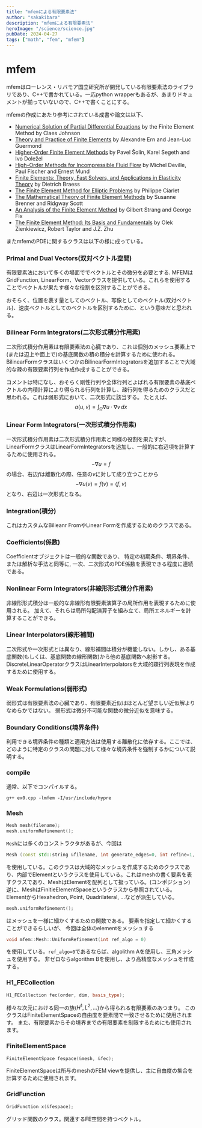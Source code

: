 ```yaml
---
title: "mfemによる有限要素法"
author: "sakakibara"
description: "mfemによる有限要素法"
heroImage: "/science/science.jpg"
pubDate: 2024-04-27
tags: ["math", "fem", "mfem"]
---
```


# mfem
mfemはローレンス・リバモア国立研究所が開発している有限要素法のライブラリであり、C++で書かれている。一応python wrapperもあるが、あまりドキュメントが揃っていないので、C++で書くことにする。

mfemの作成にあたり参考にされている成書や論文は以下、

- [Numerical Solution of Partial Differential Equations](https://www.amazon.com/dp/048646900X) by the Finite Element Method by Claes Johnson
- [Theory and Practice of Finite Elements](https://www.amazon.com/dp/144191918X) by Alexandre Ern and Jean-Luc Guermond
- [Higher-Order Finite Element Methods](https://www.amazon.com/dp/158488438X) by Pavel Šolín, Karel Segeth and Ivo Doležel
- [High-Order Methods for Incompressible Fluid Flow](https://www.amazon.com/dp/0521453097) by Michel Deville, Paul Fischer and Ernest Mund
- [Finite Elements: Theory, Fast Solvers, and Applications in Elasticity Theory](https://www.amazon.com/dp/0521705185) by Dietrich Braess
- [The Finite Element Method for Elliptic Problems](https://epubs.siam.org/doi/book/10.1137/1.9780898719208) by Philippe Ciarlet
- [The Mathematical Theory of Finite Element Methods](https://www.springer.com/us/book/9780387759333) by Susanne Brenner and Ridgway Scott
- [An Analysis of the Finite Element Method](https://www.amazon.com/dp/0980232708) by Gilbert Strang and George Fix
- [The Finite Element Method: Its Basis and Fundamentals](https://www.amazon.com/dp/1856176339/) by Olek Zienkiewicz, Robert Taylor and J.Z. Zhu

またmfemのPDEに関するクラスは以下の様に成っている。

### Primal and Dual Vectors(双対ベクトル空間)
有限要素法において多くの場面ででベクトルとその微分を必要とする. MFEMはGridFunction, LinearForm、Vectorクラスを提供している。これらを使用することでベクトルが果たす様々な役割を区別することができる。

おそらく、位置を表す量としてのベクトル、写像としてのベクトル(双対ベクトル)、速度ベクトルとしてのベクトルを区別するために、という意味だと思われる。

### Bilinear Form Integrators(二次形式積分作用素)
二次形式積分作用素は有限要素法の心臓であり、これは個別のメッシュ要素上で(または辺上や面上で)の基底関数の積の積分を計算するために使われる。
BilinearFormクラスはいくつかのBilinearFormIntegratorsを追加することで大域的な疎の有限要素行列を作成作成することができる。

コメントは特になし、おそらく剛性行列や全体行列とよばれる有限要素の基底ベクトルの内積計算により得られる行列を計算し、疎行列を得るためのクラスだと思われる。これは弱形式において、二次形式に該当する。
たとえば、
$$
a(u, v) = \int_{\Omega} \nabla u \cdot \nabla v \, dx
$$

### Linear Form Integrators(一次形式積分作用素)
一次形式積分作用素は二次形式積分作用素と同様の役割を果たすが、LinearFormクラスはLinearFormIntegratorsを追加し、一般的に右辺項を計算するために使用される。
$$
-\nabla u = f
$$
の場合、右辺$f$は離散化の際、任意の$v$に対して成り立つことから
$$
-\nabla u(v) = f(v) = \langle f, v \rangle
$$
となり、右辺は一次形式となる。
### Integration(積分)
これはカスタムなBilieanr FromやLinear Formを作成するためのクラスである。

### Coefficients(係数)
Coefficientオブジェクトは一般的な関数であり、
特定の初期条件、境界条件、または解析な手法と同等に, 一次、二次形式のPDE係数を表現できる程度に連続である。

### Nonlinear Form Integrators(非線形形式積分作用素)
非線形形式積分は一般的な非線形有限要素演算子の局所作用を表現するために使用される。
加えて、それらは局所勾配演算子を組み立て、局所エネルギーを計算することができる。

### Linear Interpolators(線形補間)
二次形式や一次形式とは異なり、線形補間は積分が機能しない。しかし、ある基底関数(もしくは、基底関数の線形関数)から他の基底関数へ射影する。DiscreteLinearOperatorクラスはLinearInterpolatorsを大域的疎行列表現を作成するために使用する。

### Weak Formulations(弱形式)
弱形式は有限要素法の心臓であり、有限要素近似はほとんど望ましい近似解よりなめらかではない。
弱形式は微分不可能な関数の微分近似を意味する。

### Boundary Conditions(境界条件)
利用できる境界条件の種類と適用方法は使用する離散化に依存する。ここでは、どのように特定のクラスの問題に対して様々な境界条件を強制するかについて説明する。

### compile
通常、以下でコンパイルする。
```
g++ ex0.cpp -lmfem -I/usr/include/hypre
```

### Mesh 
```cpp
Mesh mesh(filename);
mesh.uniformRefinement();
```
`Mesh`には多くのコンストラクタがあるが、今回は

```cpp
Mesh (const std::string &filename, int generate_edges=0, int refine=1, bool fix_orientation=true)
```
を使用している。このクラスは大域的なメッシュを作成するためのクラスであり、内部でElementというクラスを使用している。これはmeshの書く要素を表すクラスであり、MeshはElementを配列として扱っている。(コンポジション)
逆に、MeshはFinitieElementSpaceというクラスから参照されている。
ElementからHexahedron, Point, Quadrilateral, ...などが派生している。

```cpp
mesh.uniformRefinement();
```
はメッシュを一様に細かくするための関数である。
要素を指定して細かくすることができるらしいが、
今回は全体のelementをメッシュする
```cpp
void mfem::Mesh::UniformRefinement(int ref_algo = 0)
```
を使用している。`ref_algo=0`であるならば、algolithm Aを使用し、三角メッシュを使用する。
非ゼロならalgorithm Bを使用し、より高精度なメッシュを作成する。

### H1_FECollection
```cpp
H1_FECollection fec(order, dim, basis_type);
```
様々な次元における同一の族($H^1, L^2, \ldots$)から得られる有限要素のあつまり。
このクラスはFiniteElementSpaceの自由度を要素間で一致させるために使用されます。
また、有限要素からその境界までの有限要素を制限するためにも使用されます。

### FiniteElementSpace
```cpp
FiniteElementSpace fespace(&mesh, &fec);
```
FiniteElementSpaceは所与のmeshのFEM viewを提供し、主に自由度の集合を計算するために使用されます。

### GridFunction
```cpp
GridFunction x(&fespace);
```
グリッド関数のクラス。関連するFE空間を持つベクトル。


<!-- ### ConstantCoefficient -->
<!-- ### LinearForm -->
<!-- ### BilinearForm -->
